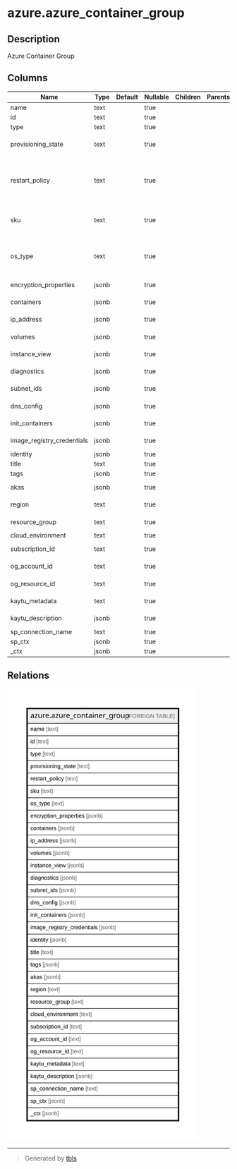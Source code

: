 # azure.azure_container_group

## Description

Azure Container Group

## Columns

| Name | Type | Default | Nullable | Children | Parents | Comment |
| ---- | ---- | ------- | -------- | -------- | ------- | ------- |
| name | text |  | true |  |  | The name of the resource. |
| id | text |  | true |  |  | The resource ID. |
| type | text |  | true |  |  | The type of the resource. |
| provisioning_state | text |  | true |  |  | The provisioning state of the container group. This only appears in the response. |
| restart_policy | text |  | true |  |  | Restart policy for all containers within the container group. Possible values include: 'ContainerGroupRestartPolicyAlways', 'ContainerGroupRestartPolicyOnFailure', 'ContainerGroupRestartPolicyNever'. |
| sku | text |  | true |  |  | The SKU for a container group. Possible values include: 'ContainerGroupSkuStandard', 'ContainerGroupSkuDedicated'. |
| os_type | text |  | true |  |  | The operating system type required by the containers in the container group. Possible values include: 'OperatingSystemTypesWindows', 'OperatingSystemTypesLinux'. |
| encryption_properties | jsonb |  | true |  |  | The encryption settings of container registry. |
| containers | jsonb |  | true |  |  | The containers within the container group. |
| ip_address | jsonb |  | true |  |  | The IP address type of the container group. |
| volumes | jsonb |  | true |  |  | The instance view of the container group. Only valid in response. |
| instance_view | jsonb |  | true |  |  | The instance view of the container group. Only valid in response. |
| diagnostics | jsonb |  | true |  |  | The diagnostic information for a container group. |
| subnet_ids | jsonb |  | true |  |  | The subnet resource IDs for a container group. |
| dns_config | jsonb |  | true |  |  | The DNS config information for a container group. |
| init_containers | jsonb |  | true |  |  | The init containers for a container group. |
| image_registry_credentials | jsonb |  | true |  |  | The image registry credentials by which the container group is created from. |
| identity | jsonb |  | true |  |  | The identity of the container group. |
| title | text |  | true |  |  | Title of the resource. |
| tags | jsonb |  | true |  |  | A map of tags for the resource. |
| akas | jsonb |  | true |  |  | Array of globally unique identifier strings (also known as) for the resource. |
| region | text |  | true |  |  | The Azure region/location in which the resource is located. |
| resource_group | text |  | true |  |  | The resource group which holds this resource. |
| cloud_environment | text |  | true |  |  | The Azure Cloud Environment. |
| subscription_id | text |  | true |  |  | The Azure Subscription ID in which the resource is located. |
| og_account_id | text |  | true |  |  | The Platform Account ID in which the resource is located. |
| og_resource_id | text |  | true |  |  | The unique ID of the resource in opengovernance. |
| kaytu_metadata | text |  | true |  |  | Platform Metadata of the Azure resource. |
| kaytu_description | jsonb |  | true |  |  | The full model description of the resource |
| sp_connection_name | text |  | true |  |  | Steampipe connection name. |
| sp_ctx | jsonb |  | true |  |  | Steampipe context in JSON form. |
| _ctx | jsonb |  | true |  |  | Steampipe context in JSON form. |

## Relations

![er](azure.azure_container_group.svg)

---

> Generated by [tbls](https://github.com/k1LoW/tbls)
